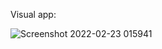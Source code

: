 Visual app:

![Screenshot 2022-02-23 015941](https://user-images.githubusercontent.com/78919513/155240124-eeb94db3-ec86-4ab2-a5e6-67ff5953adc9.png)

